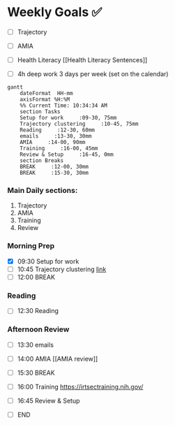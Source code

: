 # Weekly Goals ✅

  - [ ] Trajectory
  - [ ] AMIA
  - [ ] Health Literacy [[Health Literacy Sentences]]
  - [ ] 4h deep work 3 days per week (set on the calendar)
  

```mermaid
gantt
    dateFormat  HH-mm
    axisFormat %H:%M
    %% Current Time: 10:34:34 AM
    section Tasks
    Setup for work     :09-30, 75mm
    Trajectory clustering     :10-45, 75mm
    Reading     :12-30, 60mm
    emails     :13-30, 30mm
    AMIA     :14-00, 90mm
    Training     :16-00, 45mm
    Review & Setup     :16-45, 0mm
    section Breaks
    BREAK     :12-00, 30mm
    BREAK     :15-30, 30mm
```
### Main Daily sections:
1. Trajectory
2. AMIA
3. Training
4. Review
### Morning Prep
- [x] 09:30 Setup for work
- [ ] 10:45 Trajectory clustering [link](https://colab.research.google.com/drive/1HrGCJlFOMvyQG-VTBkC7A59VTmCuDUwx)
- [ ] 12:00 BREAK

### Reading
- [ ] 12:30 Reading

### Afternoon Review
- [ ] 13:30 emails
- [ ] 14:00 AMIA [[AMIA review]]
- [ ] 15:30 BREAK
- [ ] 16:00 Training https://irtsectraining.nih.gov/
- [ ] 16:45 Review & Setup 
- [ ] END

